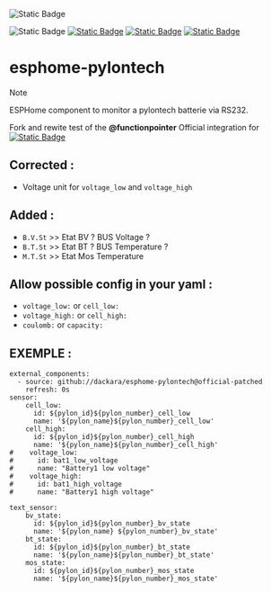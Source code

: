 ![Static Badge](https://img.shields.io/badge/Work_In_Progress-Projet_en_cours_de_r%C3%A9alisation-red?logo=adblock&logoColor=red&style=plastic)

![Static Badge](https://img.shields.io/badge/Realease-Beta-blue?style=plastic)
[![Static Badge](https://img.shields.io/badge/License-Beerware-yellow?style=plastic)](https://fr.wikipedia.org/wiki/Beerware)
[![Static Badge](https://img.shields.io/badge/Donate-ko--fi_%E2%99%A5-pink?logo=kofi&style=plastic)](https://ko-fi.com/dackara)
[![Static Badge](https://img.shields.io/badge/Sponsor-On_Github-darkgreen?logo=github&logoColor=lightgrey&style=plastic)](https://github.com/sponsors/Dackara)

# esphome-pylontech
> [!NOTE]
> ESPHome component to monitor a pylontech batterie via RS232.
>
> Fork and rewite test of the **@functionpointer** Official integration for [![Static Badge](https://img.shields.io/badge/ESPHome-_-black?logo=esphome&style=social)](https://esphome.io)

## Corrected :
- Voltage unit for `voltage_low` and `voltage_high`

## Added :
- `B.V.St`  >> Etat BV ? BUS Voltage ?
- `B.T.St`  >> Etat BT ? BUS Temperature ?
- `M.T.St`  >> Etat Mos Temperature

## Allow possible config in your yaml :
- `voltage_low:` or `cell_low:`
- `voltage_high:` or `cell_high:`
- `coulomb:` or `capacity:`

## EXEMPLE :
```
external_components:
  - source: github://dackara/esphome-pylontech@official-patched
    refresh: 0s
sensor:
    cell_low:
      id: ${pylon_id}${pylon_number}_cell_low
      name: '${pylon_name}${pylon_number}_cell_low'
    cell_high:
      id: ${pylon_id}${pylon_number}_cell_high
      name: '${pylon_name}${pylon_number}_cell_high'
#    voltage_low:
#      id: bat1_low_voltage
#      name: "Battery1 low voltage" 
#    voltage_high:
#      id: bat1_high_voltage
#      name: "Battery1 high voltage"

text_sensor:
    bv_state:
      id: ${pylon_id}${pylon_number}_bv_state
      name: '${pylon_name} ${pylon_number}_bv_state'
    bt_state:
      id: ${pylon_id}${pylon_number}_bt_state
      name: '${pylon_name}${pylon_number}_bt_state'
    mos_state:
      id: ${pylon_id}${pylon_number}_mos_state
      name: '${pylon_name}${pylon_number}_mos_state' 
```
